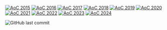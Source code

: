 
[![AoC 2015](https://img.shields.io/badge/2015-★_0-red)](https://adventofcode.com/2015)
[![AoC 2016](https://img.shields.io/badge/2016-★_0-red)](https://adventofcode.com/2016)
[![AoC 2017](https://img.shields.io/badge/2017-★_0-red)](https://adventofcode.com/2017)
[![AoC 2018](https://img.shields.io/badge/2018-★_0-red)](https://adventofcode.com/2018)
[![AoC 2019](https://img.shields.io/badge/2019-★_0-red)](https://adventofcode.com/2019)
[![AoC 2020](https://img.shields.io/badge/2020-★_0-red)](https://adventofcode.com/2020)
[![AoC 2021](https://img.shields.io/badge/2021-★_0-red)](https://adventofcode.com/2021)
[![AoC 2022](https://img.shields.io/badge/2022-★_0-red)](https://adventofcode.com/2022)
[![AoC 2023](https://img.shields.io/badge/2023-★_0-red)](https://adventofcode.com/2023)
[![AoC 2024](https://img.shields.io/badge/2024-★_6-yellow)](https://adventofcode.com/2024)

![GitHub last commit](https://img.shields.io/github/last-commit/rafaud/advent-of-code)